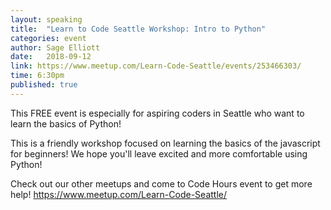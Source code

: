 ```yaml
---
layout: speaking
title:  "Learn to Code Seattle Workshop: Intro to Python"
categories: event
author: Sage Elliott
date:   2018-09-12
link: https://www.meetup.com/Learn-Code-Seattle/events/253466303/
time: 6:30pm
published: true
---
```


This FREE event is especially for aspiring coders in Seattle who want to learn the basics of Python!

This is a friendly workshop focused on learning the basics of the javascript for beginners! We hope you'll leave excited and more comfortable using Python!

Check out our other meetups and come to Code Hours event to get more help! https://www.meetup.com/Learn-Code-Seattle/